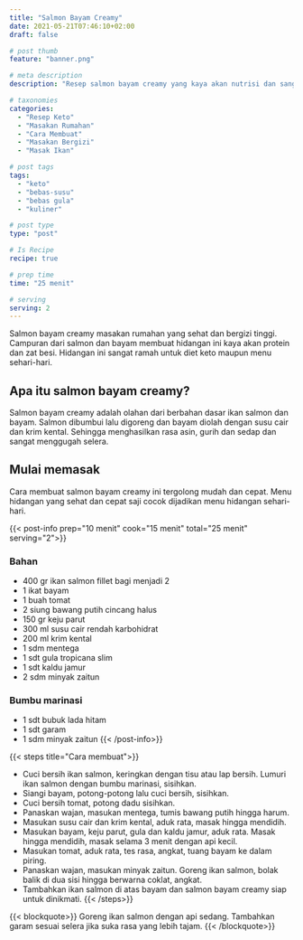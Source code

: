 ```yaml
---
title: "Salmon Bayam Creamy"
date: 2021-05-21T07:46:10+02:00
draft: false

# post thumb
feature: "banner.png"

# meta description
description: "Resep salmon bayam creamy yang kaya akan nutrisi dan sangat lezat. Cara membuatnya mudah dipelajari, baca selengkapnya disini."

# taxonomies
categories:
  - "Resep Keto"
  - "Masakan Rumahan"
  - "Cara Membuat"
  - "Masakan Bergizi"
  - "Masak Ikan"

# post tags
tags:
  - "keto"
  - "bebas-susu"
  - "bebas gula"
  - "kuliner"

# post type
type: "post"

# Is Recipe
recipe: true

# prep time
time: "25 menit"

# serving
serving: 2
---
```

Salmon bayam creamy masakan rumahan yang sehat dan bergizi tinggi. Campuran dari salmon dan bayam membuat hidangan ini kaya akan protein dan zat besi. Hidangan ini sangat ramah untuk diet keto maupun menu sehari-hari.

## Apa itu salmon bayam creamy?

Salmon bayam creamy adalah olahan dari berbahan dasar ikan salmon dan bayam. Salmon dibumbui lalu digoreng dan bayam diolah dengan susu cair dan krim kental. Sehingga menghasilkan rasa asin, gurih dan sedap dan sangat menggugah selera.

## Mulai memasak

Cara membuat salmon bayam creamy ini tergolong mudah dan cepat. Menu hidangan yang sehat dan cepat saji cocok dijadikan menu hidangan sehari-hari.

{{< post-info prep="10 menit" cook="15 menit" total="25 menit" serving="2">}}

### Bahan

-   400 gr ikan salmon fillet bagi menjadi 2
-   1 ikat bayam
-   1 buah tomat
-   2 siung bawang putih cincang halus
-   150 gr keju parut
-   300 ml susu cair rendah karbohidrat
-   200 ml krim kental
-   1 sdm mentega
-   1 sdt gula tropicana slim
-   1 sdt kaldu jamur
-   2 sdm minyak zaitun

### Bumbu marinasi

-   1 sdt bubuk lada hitam
-   1 sdt garam
-   1 sdm minyak zaitun
{{< /post-info>}}

{{< steps title="Cara membuat">}}
-   Cuci bersih ikan salmon, keringkan dengan tisu atau lap bersih. Lumuri ikan salmon dengan bumbu marinasi, sisihkan.
-   Siangi bayam, potong-potong lalu cuci bersih, sisihkan.
-   Cuci bersih tomat, potong dadu sisihkan.
-   Panaskan wajan, masukan mentega, tumis bawang putih hingga harum.
-   Masukan susu cair dan krim kental, aduk rata, masak hingga mendidih.
-   Masukan bayam, keju parut, gula dan kaldu jamur, aduk rata. Masak hingga mendidih, masak selama 3 menit dengan api kecil.
-   Masukan tomat, aduk rata, tes rasa, angkat, tuang bayam ke dalam piring.
-   Panaskan wajan, masukan minyak zaitun. Goreng ikan salmon, bolak balik di dua sisi hingga berwarna coklat, angkat.
-   Tambahkan ikan salmon di atas bayam dan salmon bayam creamy siap untuk dinikmati.
{{< /steps>}}

{{< blockquote>}}
Goreng ikan salmon dengan api sedang. Tambahkan garam sesuai selera jika suka rasa yang lebih tajam.
{{< /blockquote>}}